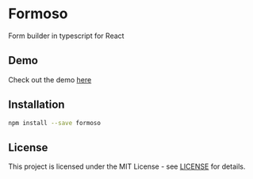 # Formoso

Form builder in typescript for React

## Demo

Check out the demo [here](https://jonnsl.github.io/formoso/)

## Installation

```bash
npm install --save formoso
```

## License

This project is licensed under the MIT License - see [LICENSE](LICENSE) for details.

